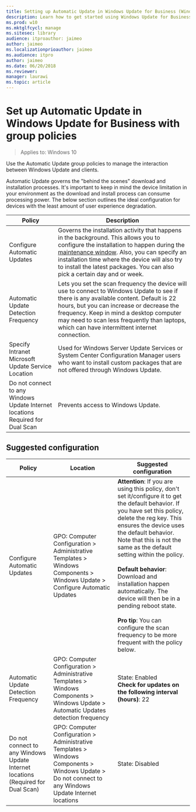 ```yaml
---
title: Setting up Automatic Update in Windows Update for Business (Windows 10)
description: Learn how to get started using Windows Update for Business.
ms.prod: w10
ms.mktglfcycl: manage
ms.sitesec: library
audience: itproauthor: jaimeo
author: jaimeo
ms.localizationprioauthor: jaimeo
ms.audience: itpro
author: jaimeo
ms.date: 06/20/2018
ms.reviewer: 
manager: laurawi
ms.topic: article
---
```


# Set up Automatic Update in Windows Update for Business with group policies

>Applies to: Windows 10

Use the Automatic Update group policies to manage the interaction between Windows Update and clients.

Automatic Update governs the "behind the scenes" download and installation processes. It's important to keep in mind the device limitation in your environment as the download and install process can consume processing power. The below section outlines the ideal configuration for devices with the least amount of user experience degradation.

|Policy|Description |
|-|-|
|Configure Automatic Updates|Governs the installation activity that happens in the background. This allows you to configure the installation to happen during the [maintenance window](https://docs.microsoft.com/sccm/core/clients/manage/collections/use-maintenance-windows). Also, you can specify an installation time where the device will also try to install the latest packages. You can also pick a certain day and or week.|
|Automatic Update Detection Frequency|Lets you set the scan frequency the device will use to connect to Windows Update to see if there is any available content. Default is 22 hours, but you can increase or decrease the frequency. Keep in mind a desktop computer may need to scan less frequently than laptops, which can have intermittent internet connection.|
|Specify Intranet Microsoft Update Service Location|Used for Windows Server Update Services or System Center Configuration Manager users who want to install custom packages that are not offered through Windows Update.|
|Do not connect to any Windows Update Internet locations <br>Required for Dual Scan|Prevents access to Windows Update.|

## Suggested configuration

|Policy|Location|Suggested configuration|
|-|-|-|
|Configure Automatic Updates|	GPO: Computer Configuration > Administrative Templates > Windows Components > Windows Update > Configure Automatic Updates|	**Attention**: If you are using this policy, don't set it/configure it to get the default behavior. If you have set this policy, delete the reg key. This ensures the device uses the default behavior. Note that this is not the same as the default setting within the policy.<br><br> **Default behavior**: Download and installation happen automatically. The device will then be in a pending reboot state. <br><br>**Pro tip**: You can configure the scan frequency to be more frequent with the policy below.|
|Automatic Update Detection Frequency|GPO: Computer Configuration > Administrative Templates > Windows Components > Windows Update > Automatic Updates detection frequency|State: Enabled <br>**Check for updates on the following interval (hours)**: 22|
|Do not connect to any Windows Update Internet locations (Required for Dual Scan) |	GPO: Computer Configuration > Administrative Templates > Windows Components > Windows Update > Do not connect to any Windows Update Internet locations	|State: Disabled |
